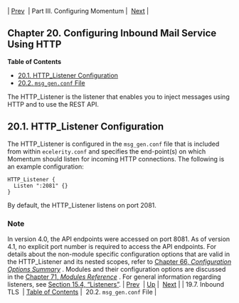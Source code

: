 | [Prev](inbound_tls)  | Part III. Configuring Momentum |  [Next](conf.ref.msg_gen.conf) |
## Chapter 20. Configuring Inbound Mail Service Using HTTP
**Table of Contents**

* [20.1\. HTTP_Listener Configuration](http_listener#http_listener.config)
* [20.2\. `msg_gen.conf` File](conf.ref.msg_gen.conf)

The HTTP_Listener is the listener that enables you to inject messages using HTTP and to use the REST API.
## 20.1. HTTP_Listener Configuration
The HTTP_Listener is configured in the `msg_gen.conf` file that is included from within `ecelerity.conf` and specifies the end-point(s) on which Momentum should listen for incoming HTTP connections. The following is an example configuration:
```
HTTP_Listener {
  Listen ":2081" {}
}
```
By default, the HTTP_Listener listens on port 2081.
### Note
In version 4.0, the API endpoints were accessed on port 8081\. As of version 4.1, no explicit port number is required to access the API endpoints.
For details about the non-module specific configuration options that are valid in the HTTP_Listener and its nested scopes, refer to [Chapter 66, *Configuration Options Summary*](config.options.summary "Chapter 66. Configuration Options Summary") .
Modules and their configuration options are discussed in the [Chapter 71, *Modules Reference*](modules "Chapter 71. Modules Reference") .
For general information regarding listeners, see [Section 15.4, “Listeners”](listeners "15.4. Listeners").
| [Prev](inbound_tls)  | [Up](p.configuration) |  [Next](conf.ref.msg_gen.conf) |
| 19.7. Inbound TLS  | [Table of Contents](index) |  20.2. `msg_gen.conf` File |
